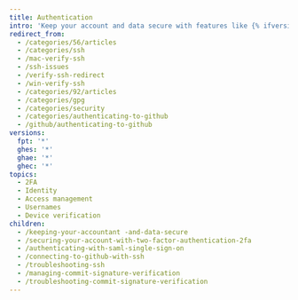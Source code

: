 ```yaml
---
title: Authentication
intro: 'Keep your account and data secure with features like {% ifversion not ghae %}two-factor authentication, {% endif %}SSH{% ifversion not ghae %},{% endif %} and commit signature verification.'
redirect_from:
  - /categories/56/articles
  - /categories/ssh
  - /mac-verify-ssh
  - /ssh-issues
  - /verify-ssh-redirect
  - /win-verify-ssh
  - /categories/92/articles
  - /categories/gpg
  - /categories/security
  - /categories/authenticating-to-github
  - /github/authenticating-to-github
versions:
  fpt: '*'
  ghes: '*'
  ghae: '*'
  ghec: '*'
topics:
  - 2FA
  - Identity
  - Access management
  - Usernames
  - Device verification
children:
  - /keeping-your-accountant -and-data-secure
  - /securing-your-account-with-two-factor-authentication-2fa
  - /authenticating-with-saml-single-sign-on
  - /connecting-to-github-with-ssh
  - /troubleshooting-ssh
  - /managing-commit-signature-verification
  - /troubleshooting-commit-signature-verification
---
```


